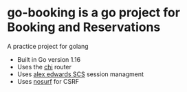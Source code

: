 # go-booking is a go project for Booking and Reservations
A practice project for golang
- Built in Go version 1.16
- Uses the [chi](github.com/go-chi/chi/v5) router
- Uses [alex edwards SCS](github.com/alexedwards/scs/v2) session managment
- Uses [nosurf](github.com/justinas/nosurf) for CSRF
